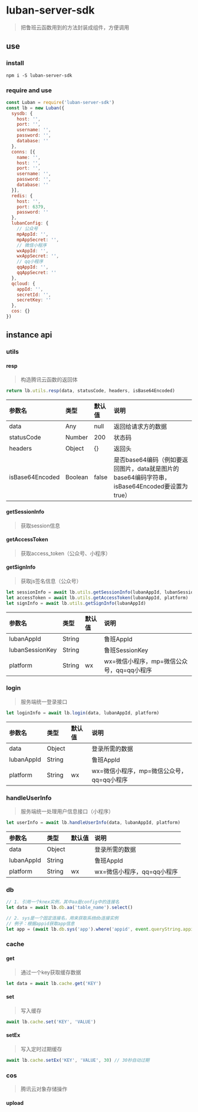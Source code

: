 # luban-server-sdk

> 把鲁班云函数用到的方法封装成组件，方便调用

## use

### install

`npm i -S luban-server-sdk`

### require and use

```javascript
const Luban = require('luban-server-sdk')
const lb = new Luban({
  sysdb: {
    host: '',
    port: '',
    username: '',
    password: '',
    database: ''
  },
  conns: [{
    name: '',
    host: '',
    port: '',
    username: '',
    password: '',
    database: ''
  }],
  redis: {
    host: '',
    port: 6379,
    password: ''
  },
  lubanConfig: {
    // 公众号
    mpAppId: '',
    mpAppSecret: '',
    // 微信小程序
    wxAppId: '',
    wxAppSecret: '',
    // qq小程序
    qqAppId: '',
    qqAppSecret: ''
  },
  qcloud: {
    appId: '',
    secretId: '',
    secretKey: ''
  },
  cos: {}
})
```

## instance api

### utils

#### resp

> 构造腾讯云函数的返回体

```javascript
return lb.utils.resp(data, statusCode, headers, isBase64Encoded)
```
|参数名|类型|默认值|说明|
|:-----|:-----|:-----|:-----|
|data|Any|null|返回给请求方的数据|
|statusCode|Number|200|状态码|
|headers|Object|{}|返回头|
|isBase64Encoded|Boolean|false|是否base64编码（例如要返回图片，data就是图片的base64编码字符串，isBase64Encoded要设置为true）|

#### getSessionInfo

> 获取session信息

#### getAccessToken

> 获取access_token（公众号、小程序）

#### getSignInfo

> 获取js签名信息（公众号）

```javascript
let sessionInfo = await lb.utils.getSessionInfo(lubanAppId, lubanSessionKey)
let accessToken = await lb.utils.getAccessToken(lubanAppId, platform)
let signInfo = await lb.utils.getSignInfo(lubanAppId)
```
|参数名|类型|默认值|说明|
|:-----|:-----|:-----|:-----|
|lubanAppId|String||鲁班AppId|
|lubanSessionKey|String||鲁班SessionKey|
|platform|String|wx|wx=微信小程序，mp=微信公众号，qq=qq小程序|

### login

> 服务端统一登录接口

```javascript
let loginInfo = await lb.login(data, lubanAppId, platform)
```
|参数名|类型|默认值|说明|
|:-----|:-----|:-----|:-----|
|data|Object||登录所需的数据|
|lubanAppId|String||鲁班AppId|
|platform|String|wx|wx=微信小程序，mp=微信公众号，qq=qq小程序|


### handleUserInfo

> 服务端统一处理用户信息接口（小程序）

```javascript
let userInfo = await lb.handleUserInfo(data, lubanAppId, platform)
```
|参数名|类型|默认值|说明|
|:-----|:-----|:-----|:-----|
|data|Object||登录所需的数据|
|lubanAppId|String||鲁班AppId|
|platform|String|wx|wx=微信小程序，qq=qq小程序|

### db

```javascript
// 1. 引用一个knex实例，其中aa是config中的连接名
let data = await lb.db.aa('table_name').select()

// 2. sys是一个固定连接名，用来获取系统db连接实例
// 例子：根据appid获取app信息
let app = (await lb.db.sys('app').where('appid', event.queryString.appid))[0]
```

### cache

#### get

> 通过一个key获取缓存数据

```javascript
let data = await lb.cache.get('KEY')
```

#### set

> 写入缓存

```javascript
await lb.cache.set('KEY', 'VALUE')
```

#### setEx

> 写入定时过期缓存

```javascript
await lb.cache.setEx('KEY', 'VALUE', 30) // 30秒自动过期
```

### cos

> 腾讯云对象存储操作

#### upload
